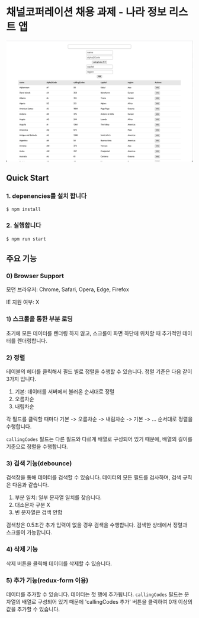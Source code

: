 # 채널코퍼레이션 채용 과제 - 나라 정보 리스트 앱

![image](./assets/screenshot.png)

## Quick Start

### 1. depenencies를 설치 합니다

```
$ npm install
```

### 2. 실행합니다

```
$ npm run start
```

## 주요 기능

### 0) Browser Support

모던 브라우저: Chrome, Safari, Opera, Edge, Firefox

IE 지원 여부: X

### 1) 스크롤을 통한 부분 로딩

초기에 모든 데이터를 렌더링 하지 않고, 스크롤이 화면 하단에 위치할 때 추가적인 데이터를 렌더링합니다.

### 2) 정렬

테이블의 헤더를 클릭해서 필드 별로 정렬을 수행할 수 있습니다. 정렬 기준은 다음 같이 3가지 입니다.

1. 기본: 데이터를 서버에서 불러온 순서대로 정렬
2. 오름차순
3. 내림차순

각 필드를 클릭할 때마다 기본 -> 오름차순 -> 내림차순 -> 기본 -> ... 순서대로 정렬을 수행합니다.

`callingCodes` 필드는 다른 필드와 다르게 배열로 구성되어 있기 때문에, 배열의 길이를 기준으로 정렬을 수행합니다.

### 3) 검색 기능(debounce)

검색창을 통해 데이터를 검색할 수 있습니다. 데이터의 모든 필드를 검사하며, 검색 규칙은 다음과 같습니다.

1. 부분 일치: 일부 문자열 일치를 찾습니다.
2. 대소문자 구분 X
3. 빈 문자열은 검색 안함

검색창은 0.5초간 추가 입력이 없을 경우 검색을 수행합니다. 검색한 상태에서 정렬과 스크롤이 가능합니다.

### 4) 삭제 기능

삭제 버튼을 클릭해 데이터를 삭제할 수 있습니다.

### 5) 추가 기능(redux-form 이용)

데이터를 추가할 수 있습니다. 데이터는 첫 행에 추가됩니다. `callingCodes` 필드는 문자열의 배열로 구성되어 있기 때문에 'callingCodes 추가' 버튼을 클릭하여 0개 이상의 값을 추가할 수 있습니다.
